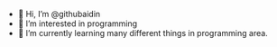 - 👋 Hi, I’m @githubaidin
- 👀 I’m interested in programming
- 🌱 I’m currently learning many different things in programming area.

<!---
githubaidin/githubaidin is a ✨ special ✨ repository because its `README.md` (this file) appears on your GitHub profile.
You can click the Preview link to take a look at your changes.
--->
